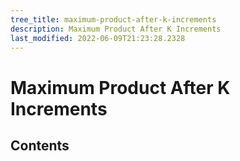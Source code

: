 ```yaml
---
tree_title: maximum-product-after-k-increments
description: Maximum Product After K Increments
last_modified: 2022-06-09T21:23:28.2328
---
```


# Maximum Product After K Increments

## Contents
